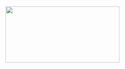 <h1></h1>
<div align="center">
  
<img src="https://media.giphy.com/media/v1.Y2lkPTc5MGI3NjExNmRiejU1aG01OTEzMDd0N3A0cnAweGxzbHJpY3VoMHlvaHJhZ3duMSZlcD12MV9naWZzX3NlYXJjaCZjdD1n/Xf4LrT9KXVHWEsN5LY/giphy.gif" width="300" height="150">
</div>
<p></p>
